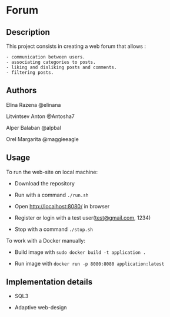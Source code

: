 # Forum

## Description

This project consists in creating a web forum that allows :

    - communication between users.
    - associating categories to posts.
    - liking and disliking posts and comments.
    - filtering posts.

## Authors

Elina Razena @elinana

Litvintsev Anton @Antosha7

Alper Balaban @alpbal

Orel Margarita @maggieeagle

## Usage
  
To run the web-site on local machine:

- Download the repository

- Run with a command `./run.sh`

- Open [http://localhost:8080/](http://localhost:8080/) in browser

- Register or login with a test user(test@gmail.com, 1234)

- Stop with a command `./stop.sh`

To work with a Docker manually:

- Build image with `sudo docker build -t application .`

- Run image with `docker run -p 8080:8080 application:latest`

## Implementation details

- SQL3

- Adaptive web-design